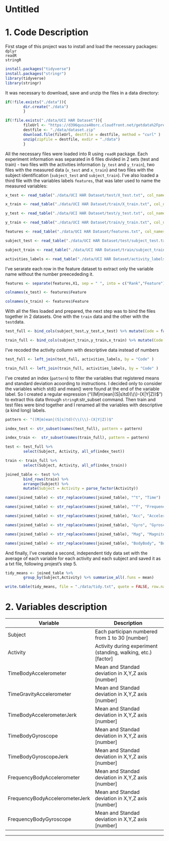 Untitled
================

# 1\. Code Description

First stage of this project was to install and load the necessary
packages:  
`dplyr`  
`readR`  
`stringR`

``` r
install.packages("tidyverse")
install.packages("stringr")
library(tidyverse)
library(stringr)
```

It was necessary to download, save and unzip the files in a data
directory:

``` r
if(!file.exists("./data")){
        dir.create("./data")
        }

if(!file.exists("./data/UCI HAR Dataset")){
        fileUrl <- "https://d396qusza40orc.cloudfront.net/getdata%2Fprojectfiles%2FUCI%20HAR%20Dataset.zip"
        destfile <- "./data/dataset.zip"
        download.file(fileUrl, destfile = destfile, method = "curl" )
        unzip(zipfile = destfile, exdir = "./data")
        }
```

All the necessary files were loaded into R using `readR` package. Each
experiment information was separated in 6 files divided in 2 sets (test
and train) - two files with the activities information (`y_test` and
`y_train`), two files with the measured data (`x_test` and `x_train`)
and two files with the subject identification (`subject_test` and
`subject_train`). I’ve also loaded a third file with the variables
labels `features`, that was later used to name the measured
variables:

``` r
x_test <- read_table("./data/UCI HAR Dataset/test/X_test.txt", col_names = FALSE)

x_train <- read_table("./data/UCI HAR Dataset/train/X_train.txt", col_names = FALSE)

y_test <- read_table("./data/UCI HAR Dataset/test/y_test.txt", col_names = "Code", col_types = cols(.default = col_factor(Code = col_factor(levels = c("1","2","3","4","5","6" )))))

y_train <- read_table("./data/UCI HAR Dataset/train/y_train.txt", col_names = "Code",  col_types = cols(.default = col_factor(Code = col_factor(levels = c("1","2","3","4","5","6" )))))

features <- read_table("./data/UCI HAR Dataset/features.txt", col_names = FALSE)

subject_test <- read_table("./data/UCI HAR Dataset/test/subject_test.txt", col_names = "Subject", col_types = cols(.default = col_number()))

subject_train <- read_table("./data/UCI HAR Dataset/train/subject_train.txt", col_names = "Subject", col_types = cols(.default = col_number()))

activities_labels <- read_table("./data/UCI HAR Dataset/activity_labels.txt", col_names = c("Code","Activity"), col_types = cols(Code = col_factor(levels = c("1","2","3","4","5","6" ))))
```

I’ve serarate each row in the feature dataset to extract only the
variable name without the number preecededing it.

``` r
features <- separate(features,X1, sep = " ", into = c("Rank","Feature"))

colnames(x_test) <- features$Feature 

colnames(x_train) <- features$Feature
```

With all the files loaded and prepared, the next step was to bind the
files together in 2 datasets. One with the `train` data and the other
with the
`test`data.

``` r
test_full <- bind_cols(subject_test,y_test,x_test) %>% mutate(Code = factor(Code, levels = c("1","2","3","4","5","6" )))

train_full <- bind_cols(subject_train,y_train,x_train) %>% mutate(Code = factor(Code, levels = c("1","2","3","4","5","6" )))
```

I’ve recoded the activity collumn with descriptive data instead of
numbers

``` r
test_full <- left_join(test_full, activities_labels, by = "Code" )

train_full <- left_join(train_full, activities_labels, by = "Code" )
```

I’ve created an index (`pattern`) to filter the variables that
registered means and standard deviation acoording to instructions. I
decided only to consider the variables which std() and mean() were found
at the end of the variable label. So I created a regular expression
(“((M|m)ean|(S|s)td)(\\(\\)-(X|Y|Z))$”) to extract this data through
`stringR`:str\_subset command. Then train and test files were bind
together and I renamed all the variables with descriptive (a kind long)
labels.

``` r
pattern <- "((M|m)ean|(S|s)td)(\\(\\)-(X|Y|Z))$"

index_test <- str_subset(names(test_full), pattern = pattern)

index_train <-  str_subset(names(train_full), pattern = pattern)

test <- test_full %>%
        select(Subject, Activity, all_of(index_test))

train <- train_full %>%
        select(Subject, Activity, all_of(index_train))

joined_table <- test %>%
        bind_rows(train) %>%
        arrange(Subject) %>% 
        mutate(Subject = Activity = parse_factor(Activity))

names(joined_table) <- str_replace(names(joined_table), "^t", "Time")

names(joined_table) <- str_replace(names(joined_table), "^f", "Frequency")

names(joined_table) <- str_replace(names(joined_table), "Acc", "Accelerometer")

names(joined_table) <- str_replace(names(joined_table), "Gyro", "Gyroscope")

names(joined_table) <- str_replace(names(joined_table), "Mag", "Magnitude")

names(joined_table) <- str_replace(names(joined_table), "BodyBody", "Body")
```

And finally, I’ve created a second, independent tidy data set with the
average of each variable for each activity and each subject and saved it
as a txt file, following projest’s step 5.

``` r
tidy_means <- joined_table %>%
        group_by(Subject,Activity) %>% summarise_all(.funs = mean)

write.table(tidy_means, file = "./data/tidy.txt", quote = FALSE, row.names = FALSE)
```

# 2\. Variables description

| Variable                       | Description                                                     |
| ------------------------------ | --------------------------------------------------------------- |
| Subject                        | Each participan numbered from 1 to 30 \[number\]                |
| Activity                       | Activity during experiment (standing, walking, etc.) \[factor\] |
| TimeBodyAccelerometer          | Mean and Standad deviation in X,Y,Z axis \[number\]             |
| TimeGravityAccelerometer       | Mean and Standad deviation in X,Y,Z axis \[number\]             |
| TimeBodyAccelerometerJerk      | Mean and Standad deviation in X,Y,Z axis \[number\]             |
| TimeBodyGyroscope              | Mean and Standad deviation in X,Y,Z axis \[number\]             |
| TimeBodyGyroscopeJerk          | Mean and Standad deviation in X,Y,Z axis \[number\]             |
| FrequencyBodyAccelerometer     | Mean and Standad deviation in X,Y,Z axis \[number\]             |
| FrequencyBodyAccelerometerJerk | Mean and Standad deviation in X,Y,Z axis \[number\]             |
| FrequencyBodyGyroscope         | Mean and Standad deviation in X,Y,Z axis \[number\]             |

-----
